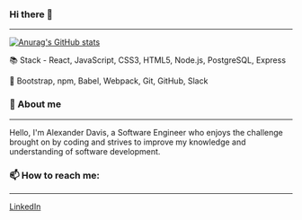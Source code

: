 ### Hi there 👋
---

[![Anurag's GitHub stats](https://github-readme-stats.vercel.app/api?username=Alex-Davis0&hide=stars,contribs)](https://github.com/anuraghazra/github-readme-stats)



:books: Stack - React, JavaScript, CSS3, HTML5, Node.js, PostgreSQL, Express

:hammer: Bootstrap, npm, Babel, Webpack, Git, GitHub, Slack

### 💬 About me 
---
Hello, I'm Alexander Davis, a Software Engineer who enjoys the challenge brought on by coding and strives to improve my knowledge and understanding of software development.
### 📫 How to reach me:
---
[LinkedIn](https://www.linkedin.com/in/alexander-davis95/)
